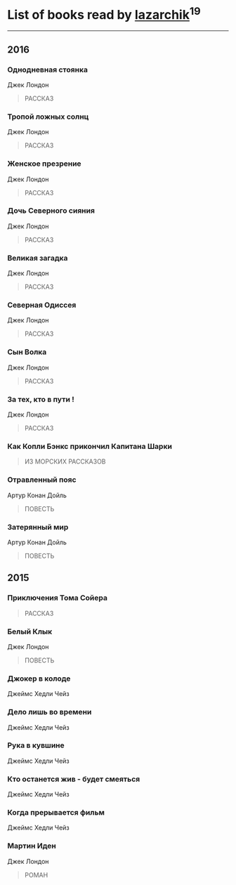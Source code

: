 # List of books read by [lazarchik](http://vk.com/id34754901)<sup>19</sup>
---

## 2016

### Однодневная стоянка
Джек Лондон
> РАССКАЗ


### Тропой ложных солнц
Джек Лондон
> РАССКАЗ


### Женское презрение
Джек Лондон
> РАССКАЗ


### Дочь Северного сияния
Джек Лондон
> РАССКАЗ


### Великая загадка
Джек Лондон
> РАССКАЗ


### Северная Одиссея
Джек Лондон
> РАССКАЗ


### Сын Волка
Джек Лондон
> РАССКАЗ


### За тех, кто в пути !
Джек Лондон
> РАССКАЗ


### Как Копли Бэнкс прикончил Капитана Шарки
> ИЗ МОРСКИХ РАССКАЗОВ


### Отравленный пояс
Артур Конан Дойль
> ПОВЕСТЬ


### Затерянный мир
Артур Конан Дойль
> ПОВЕСТЬ



## 2015

### Приключения Тома Сойера
> РАССКАЗ


### Белый Клык
Джек Лондон
> ПОВЕСТЬ


### Джокер в колоде
Джеймс Хедли Чейз


### Дело лишь во времени
Джеймс Хедли Чейз


### Рука в кувшине
Джеймс Хедли Чейз


### Кто останется жив - будет смеяться
Джеймс Хедли Чейз


### Когда прерывается фильм
Джеймс Хедли Чейз


### Мартин Иден
Джек Лондон
> РОМАН



